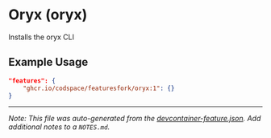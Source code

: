 
# Oryx (oryx)

Installs the oryx CLI

## Example Usage

```json
"features": {
    "ghcr.io/codspace/featuresfork/oryx:1": {}
}
```





---

_Note: This file was auto-generated from the [devcontainer-feature.json](https://github.com/codspace/featuresfork/blob/main/src/oryx/devcontainer-feature.json).  Add additional notes to a `NOTES.md`._
